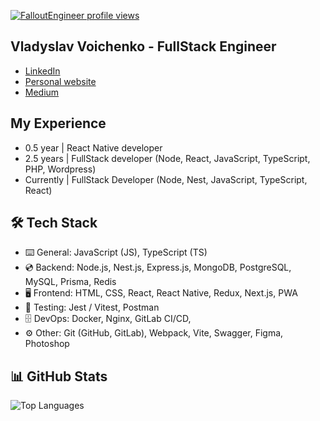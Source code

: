 [![FalloutEngineer profile views](https://u8views.com/api/v1/github/profiles/36712813/views/day-week-month-total-count.svg)](https://u8views.com/github/FalloutEngineer)

## Vladyslav Voichenko - FullStack Engineer

- [LinkedIn](https://www.linkedin.com/in/vladyslav-voichenko/)
- [Personal website](https://falloutengineer-portfolio.vercel.app/)
- [Medium](https://medium.com/@vladvoychenko)

## My Experience

- 0.5 year | React Native developer
- 2.5 years | FullStack developer (Node, React, JavaScript, TypeScript, PHP, Wordpress)
- Currently | FullStack Developer (Node, Nest, JavaScript, TypeScript, React)

## 🛠️ Tech Stack

- ⌨️ General: JavaScript (JS), TypeScript (TS)
- 💿 Backend: Node.js, Nest.js, Express.js, MongoDB, PostgreSQL, MySQL, Prisma, Redis
- 🖥️ Frontend: HTML, CSS, React, React Native, Redux, Next.js, PWA
- 🧪 Testing: Jest / Vitest, Postman
- 🗄️ DevOps: Docker, Nginx, GitLab CI/CD, 
- ⚙️ Other: Git (GitHub, GitLab), Webpack, Vite, Swagger, Figma, Photoshop

## 📊 GitHub Stats

![Top Languages](https://github-readme-stats.vercel.app/api/top-langs/?username=FalloutEngineer&layout=compact&hide_border=true&theme=radical)


